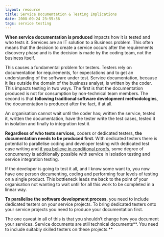 ```yaml
---
layout: resource
title: Service Documentation & Testing Implications
date: 2008-09-24 23:55:56
tags: service testing
---
```


**When service documentation is produced** impacts how it is tested and who tests it. Services are an IT solution to a Business problem. This often means that the decision to create a service occurs after the requirements discovery phase and is the decision is made by the coding team, not the business itself.

This causes a fundamental problem for testers. Testers rely on documentation for requirements, for expectations and to get an understanding of the software under test. Service documentation, because it lies outside the domain of the business analyst, is written by the coder. This impacts testing in two ways. The first is that the documentation produced is not for consumption by non-technical team members. The second is that **following traditional software development methodologies**, the documentation is produced after the fact, if at all.

An organisation cannot wait until the coder has; written the service, tested it, written the documentation, have the tester write the test cases, tested it in isolation and finally to integration test it.

**Regardless of who tests services,** coders or dedicated testers, **the documentation needs to be produced first**. With dedicated testers there is potential to parallelise coding and developer testing with dedicated test case writing and [if you believe in conditional proofs](/resources/testing-soa-service-dependencies-and-their-impacts-on-testing.html), some degree of concurrency is additionally possible with service in isolation testing and service integration testing.

If the developer is going to test it all, and I know some want to, you now have one person documenting, coding and performing four levels of testing on a single product. This bottleneck leads me back to the point of your organisation not wanting to wait until for all this work to be completed in a linear way.

**To parallelise the software development process**, you need to include dedicated testers on your service projects. To bring dedicated testers onto your service projects you need to produce your documentation first.

The one caveat in all of this is that you shouldn’t change how you document your services. Service documents are still technical documents**. You need to include suitably skilled testers on these projects.**


